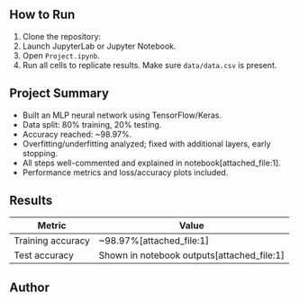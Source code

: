 ## How to Run 

1. Clone the repository:
2. Launch JupyterLab or Jupyter Notebook.
3. Open `Project.ipynb`.
4. Run all cells to replicate results. Make sure `data/data.csv` is present.

## Project Summary

- Built an MLP neural network using TensorFlow/Keras.
- Data split: 80% training, 20% testing.
- Accuracy reached: ~98.97%.
- Overfitting/underfitting analyzed; fixed with additional layers, early stopping.
- All steps well-commented and explained in notebook[attached_file:1].
- Performance metrics and loss/accuracy plots included.

## Results

| Metric                 | Value  |
|------------------------|--------|
| Training accuracy      | ~98.97%[attached_file:1] |
| Test accuracy          | Shown in notebook outputs[attached_file:1] |

## Author
